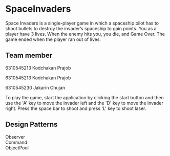# SpaceInvaders
Space Invaders is a single-player game in which a spaceship pilot has to shoot bullets to destroy the invader’s spaceship to gain points. You as a player have 3 lives. When the enemy hits you, you die, and Game Over. The game ended when the player ran out of lives.


## Team member


6310545213 Kodchakan Prajob


6310545213 Kodchakan Prajob


6310545230 Jakarin Chujan



To play the game, start the application by clicking the start button and then use the 'A' key to move the invader left and the 'D' key to move the invader right. Press the space bar to shoot and press 'L' key to shoot laser. 

## Design Patterns 
Observer  
Command  
ObjectPool 
